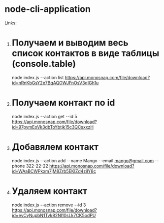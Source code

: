 # node-cli-application

Links:

1. # Получаем и выводим весь список контактов в виде таблицы (console.table)

   node index.js --action list
   https://api.monosnap.com/file/download?id=nRnKbGsY2e7BqAQOWJFnOsV3qIGh1u

2. # Получаем контакт по id

   node index.js --action get --id 5
   https://api.monosnap.com/file/download?id=97pymEoVk3dbToYbtjk15c3QCsxxzH

3. # Добавялем контакт
   node index.js --action add --name Mango --email mango@gmail.com --phone 322-22-22
   https://api.monosnap.com/file/download?id=WAaBCWPkxm7jM8Zrb5EKlZd4zilY8c
4. # Удаляем контакт
   node index.js --action remove --id 3
   https://api.monosnap.com/file/download?id=evCyNupbN1Tvk82Nl10sLk7CK5odPU
